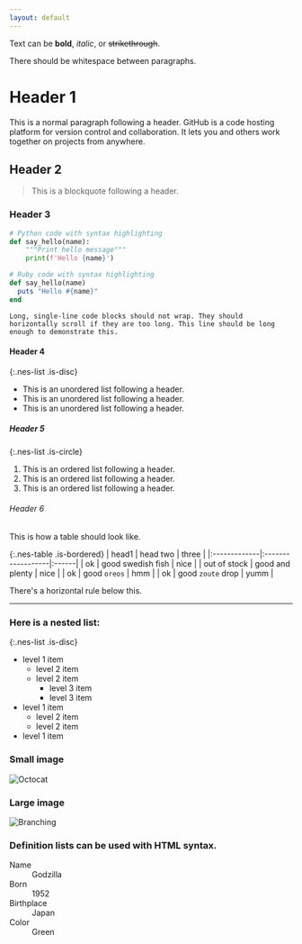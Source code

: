 ```yaml
---
layout: default
---
```


Text can be **bold**, _italic_, or ~~strikethrough~~.

There should be whitespace between paragraphs.

# Header 1

This is a normal paragraph following a header. GitHub is a code hosting platform for version control and collaboration. It lets you and others work together on projects from anywhere.

## Header 2

> This is a blockquote following a header.

### Header 3

```python
# Python code with syntax highlighting
def say_hello(name):
    """Print hello message"""
    print(f'Hello {name}')

```

```ruby
# Ruby code with syntax highlighting
def say_hello(name)
  puts "Hello #{name}"
end

```

```
Long, single-line code blocks should not wrap. They should horizontally scroll if they are too long. This line should be long enough to demonstrate this.
```

#### Header 4

{:.nes-list .is-disc}
*   This is an unordered list following a header.
*   This is an unordered list following a header.
*   This is an unordered list following a header.

##### Header 5

{:.nes-list .is-circle}
1.  This is an ordered list following a header.
2.  This is an ordered list following a header.
3.  This is an ordered list following a header.

###### Header 6

This is how a table should look like.

{:.nes-table .is-bordered}
| head1        | head two          | three |
|:-------------|:------------------|:------|
| ok           | good swedish fish | nice  |
| out of stock | good and plenty   | nice  |
| ok           | good `oreos`      | hmm   |
| ok           | good `zoute` drop | yumm  |

There's a horizontal rule below this.

* * *

### Here is a nested list:

{:.nes-list .is-disc}
- level 1 item
  - level 2 item
  - level 2 item
    - level 3 item
    - level 3 item
- level 1 item
  - level 2 item
  - level 2 item
- level 1 item

### Small image

![Octocat](https://assets-cdn.github.com/images/icons/emoji/octocat.png)

### Large image

![Branching](https://guides.github.com/activities/hello-world/branching.png)


### Definition lists can be used with HTML syntax.

<dl>
<dt>Name</dt>
<dd>Godzilla</dd>
<dt>Born</dt>
<dd>1952</dd>
<dt>Birthplace</dt>
<dd>Japan</dd>
<dt>Color</dt>
<dd>Green</dd>
</dl>
